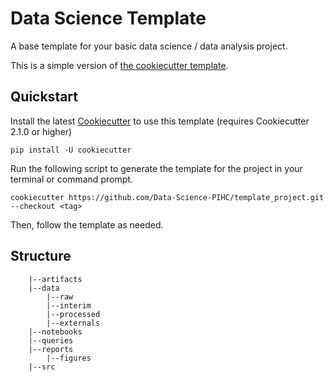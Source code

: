 # Data Science Template
A base template for your basic data science / data analysis project.

This is a simple version of [the cookiecutter template](https://drivendata.github.io/cookiecutter-data-science/).

## Quickstart
Install the latest [Cookiecutter](https://cookiecutter.readthedocs.io/en/stable/) to use this template (requires Cookiecutter 2.1.0 or higher)

```
pip install -U cookiecutter 
```

Run the following script to generate the template for the project in your terminal or command prompt.

```
cookiecutter https://github.com/Data-Science-PIHC/template_project.git --checkout <tag>
```

Then, follow the template as needed.

## Structure

```
    |--artifacts
    |--data
        |--raw
        |--interim
        |--processed
        |--externals
    |--notebooks
    |--queries
    |--reports
        |--figures
    |--src
```